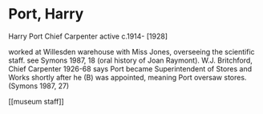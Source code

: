 # Port, Harry

Harry Port Chief Carpenter active c.1914- \[1928\]

worked at Willesden warehouse with Miss Jones, overseeing the scientific staff. see Symons 1987, 18 \(oral history of Joan Raymont\). W.J. Britchford, Chief Carpenter 1926-68 says Port became Superintendent of Stores and Works shortly after he \(B\) was appointed, meaning Port oversaw stores. \(Symons 1987, 27\)

\[\[museum staff\]\]

